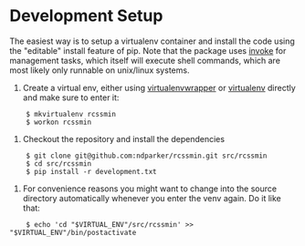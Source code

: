 # Development Setup

The easiest way is to setup a virtualenv container and install the code using
the "editable" install feature of pip. Note that the package uses
[invoke](http://www.pyinvoke.org/) for management tasks, which itself will
execute shell commands, which are most likely only runnable on unix/linux
systems.

1. Create a virtual env, either using [virtualenvwrapper](https://virtualenvwrapper.readthedocs.io/en/latest/) or [virtualenv](https://pypi.python.org/pypi/virtualenv) directly and make sure to enter it:

```
    $ mkvirtualenv rcssmin
    $ workon rcssmin
```

1. Checkout the repository and install the dependencies

```
    $ git clone git@github.com:ndparker/rcssmin.git src/rcssmin
    $ cd src/rcssmin
    $ pip install -r development.txt
```

1. For convenience reasons you might want to change into the source directory
   automatically whenever you enter the venv again. Do it like that:

```
    $ echo 'cd "$VIRTUAL_ENV"/src/rcssmin' >> "$VIRTUAL_ENV"/bin/postactivate
```

